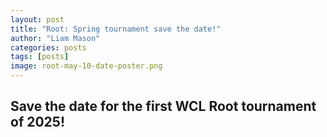 ```yaml
---
layout: post
title: "Root: Spring tournament save the date!"
author: "Liam Mason"
categories: posts
tags: [posts]
image: root-may-10-date-poster.png
---
```


## Save the date for the first WCL Root tournament of 2025!
